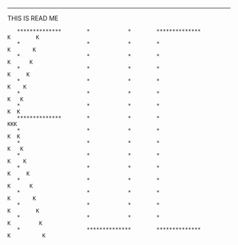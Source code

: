 -------------------


THIS IS READ ME





       **************        *            *        **************           K        K
       *                     *            *        *                        K       K
       *                     *            *        *                        K      K
	   *                     *            *        *                        K     K
	   *                     *            *        *                        K    K
	   *                     *            *        *                        K   K
	   *                     *            *        *                        K  K
       **************        *            *        *                        KKK
	   *                     *            *        *                        K  K
	   *                     *            *        *                        K   K
	   *                     *            *        *                        K    K
	   *                     *            *        *                        K     K
	   *                     *            *        *                        K      K
	   *                     *            *        *                        K       K
	   *                     *            *        *                        K        K
	   *                     *            *        *                        K         K
	   *                     **************        **************           K          K

